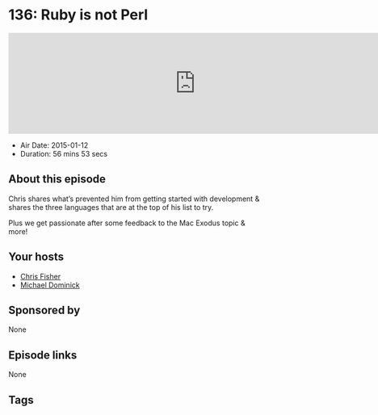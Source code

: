 # 136: Ruby is not Perl

<iframe src="https://player.fireside.fm/v2/MLf2ZzhC+hVRZpTkF?theme=dark" width="740" height="200" frameborder="0" scrolling="no"></iframe>

* Air Date: 2015-01-12
* Duration: 56 mins 53 secs

## About this episode

Chris shares what’s prevented him from getting started with development & shares the three languages that are at the top of his list to try.

Plus we get passionate after some feedback to the Mac Exodus topic & more!

## Your hosts
* [Chris Fisher](https://coder.show/hosts/chrislas)
* [Michael Dominick](https://coder.show/hosts/michael)

## Sponsored by

None



## Episode links

None



## Tags

